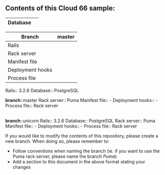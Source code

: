 ## Contents of this Cloud 66 sample:

| Database         |               |
| ---------------- |:-------------:|

| Branch           | master        |
| ---------------- |:-------------:|
| Rails            |               |
| Rack server      |               |
| Manifest file    |               |
| Deployment hooks |               |
| Process file     |               |

Rails:: 3.2.6
Database:: PostgreSQL

<b>branch</b>::master
Rack server:: Puma
Manifest file:: -
Deployment hooks:: -
Process file:: Rack server

<br/>
<b>branch</b>::unicorn
Rails:: 3.2.6
Database:: PostgreSQL
Rack server:: Puma
Manifest file:: -
Deployment hooks:: -
Process file:: Rack server

If you would like to modify the contents of this repository, please create a new branch. When doing so, please remember to:
* Follow conventions when naming the branch (ie. if you want to use the Puma rack server, please name the branch _Puma_)
* Add a section to this document in the above format stating your changes
